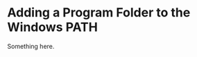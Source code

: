 [title]: # (Adding a Program Folder to the Windows PATH)
[tags]: # (XXX)
[priority]: # (4319)
# Adding a Program Folder to the Windows PATH
Something here.
